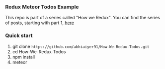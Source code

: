 ### Redux Meteor Todos Example

This repo is part of a series called "How we Redux". You can find the series of posts, starting with part 1, [here](https://medium.com/modern-user-interfaces/how-we-redux-part-1-introduction-18a24c3b7efe#.lfbtwwgjw)

### Quick start

1. git clone `https://github.com/abhiaiyer91/How-We-Redux-Todos.git`
2. cd How-We-Redux-Todos
3. npm install
4. meteor
